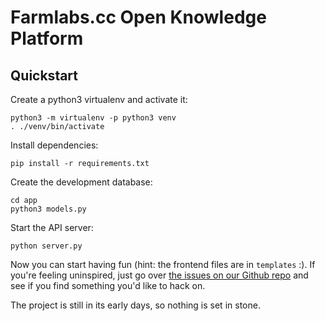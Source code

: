 Farmlabs.cc Open Knowledge Platform
===================================

Quickstart
----------

Create a python3 virtualenv and activate it:

    python3 -m virtualenv -p python3 venv
    . ./venv/bin/activate

Install dependencies:

    pip install -r requirements.txt

Create the development database:

    cd app
    python3 models.py

Start the API server:

    python server.py

Now you can start having fun (hint: the frontend files are in `templates` :). If you're feeling uninspired, just go over [the issues on our Github repo](https://github.com/Farmlabs/farmlabs.cc/issues) and see if you find something you'd like to hack on.

The project is still in its early days, so nothing is set in stone.
